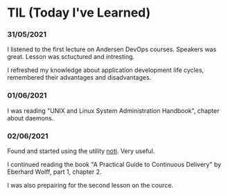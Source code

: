 # TIL (Today I've Learned)

### 31/05/2021
I listened to the first lecture on Andersen DevOps courses. Speakers was great. Lesson was sctuctured and intresting.

I refreshed my knowledge about application development life cycles, remembered their advantages and disadvantages.

### 01/06/2021
I was reading "UNIX and Linux System Administration Handbook", chapter about daemons.

### 02/06/2021
Found and started using the utility [noti](https://github.com/variadico/noti). Very useful.

I continued reading the book "A Practical Guide to Continuous Delivery" by Eberhard Wolff, part 1, chapter 2.

I was also prepairing for the second lesson on the cource.
